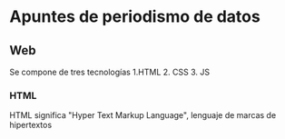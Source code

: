 # Apuntes de periodismo de datos
## Web
Se compone de tres tecnologías
1.HTML
2. CSS
3. JS
### HTML
HTML significa "Hyper Text Markup Language", lenguaje de marcas de hipertextos
